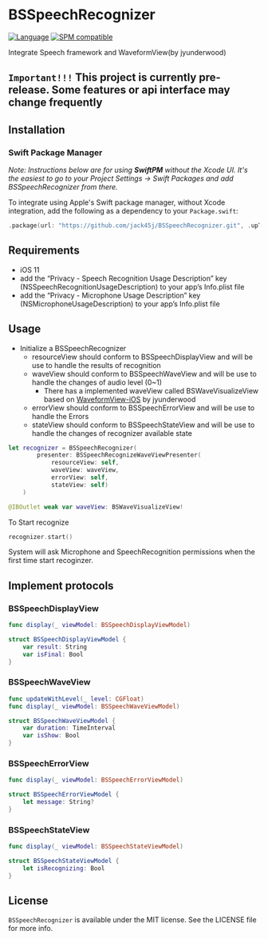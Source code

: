 # BSSpeechRecognizer
[![Language](http://img.shields.io/badge/language-swift-orange.svg?style=flat)](https://developer.apple.com/swift)
[![SPM compatible](https://img.shields.io/badge/Swift_Package_Manager-compatible-brightgreen.svg?style=flat)](https://swift.org/package-manager)

Integrate Speech framework and WaveformView(by jyunderwood)
## `Important!!!`  This project is currently pre-release. Some features or api interface may change frequently

## Installation
### Swift Package Manager

_Note: Instructions below are for using **SwiftPM** without the Xcode UI. It's the easiest to go to your Project Settings -> Swift Packages and add BSSpeechRecognizer from there._

To integrate using Apple's Swift package manager, without Xcode integration, add the following as a dependency to your `Package.swift`:

```swift
.package(url: "https://github.com/jack45j/BSSpeechRecognizer.git", .upToNextMajor(from: "0.1.0"))
```

## Requirements
- iOS 11
- add the “Privacy - Speech Recognition Usage Description” key (NSSpeechRecognitionUsageDescription) to your app’s Info.plist file
- add the “Privacy - Microphone Usage Description” key (NSMicrophoneUsageDescription) to your app’s Info.plist file

## Usage
- Initialize a BSSpeechRecognizer
  - resourceView should conform to BSSpeechDisplayView and will be use to handle the results of recognition
  - waveView should conform to BSSpeechWaveView and will be use to handle the changes of audio level (0~1)
    - There has a implemented waveView called BSWaveVisualizeView based on [WaveformView-iOS](https://github.com/jyunderwood/WaveformView-iOS) by jyunderwood
  - errorView should conform to BSSpeechErrorView and will be use to handle the Errors
  - stateView should conform to BSSpeechStateView and will be use to handle the changes of recognizer available state

```swift
let recognizer = BSSpeechRecognizer(
        presenter: BSSpeechRecognizeWaveViewPresenter(
            resourceView: self,
            waveView: waveView,
            errorView: self,
            stateView: self)
    )
```

```swift
@IBOutlet weak var waveView: BSWaveVisualizeView!
```

To Start recognize
```swift
recognizer.start()
```
System will ask Microphone and SpeechRecognition permissions when the first time start recoginzer.

## Implement protocols
### BSSpeechDisplayView
```swift
func display(_ viewModel: BSSpeechDisplayViewModel)

struct BSSpeechDisplayViewModel {
    var result: String
    var isFinal: Bool
}
```
### BSSpeechWaveView
```swift
func updateWithLevel(_ level: CGFloat)    
func display(_ viewModel: BSSpeechWaveViewModel)

struct BSSpeechWaveViewModel {
    var duration: TimeInterval
    var isShow: Bool
}
```

### BSSpeechErrorView
```swift
func display(_ viewModel: BSSpeechErrorViewModel)

struct BSSpeechErrorViewModel {
    let message: String?
}
```

### BSSpeechStateView
```swift
func display(_ viewModel: BSSpeechStateViewModel)

struct BSSpeechStateViewModel {
    let isRecognizing: Bool
}
```

## License

`BSSpeechRecognizer` is available under the MIT license. See the LICENSE file for more info.
